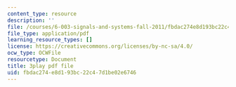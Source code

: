 ```yaml
---
content_type: resource
description: ''
file: /courses/6-003-signals-and-systems-fall-2011/fbdac274e8d193bc22c47d1be02e6746_TeVSxZgIHAA.pdf
file_type: application/pdf
learning_resource_types: []
license: https://creativecommons.org/licenses/by-nc-sa/4.0/
ocw_type: OCWFile
resourcetype: Document
title: 3play pdf file
uid: fbdac274-e8d1-93bc-22c4-7d1be02e6746
---
```

